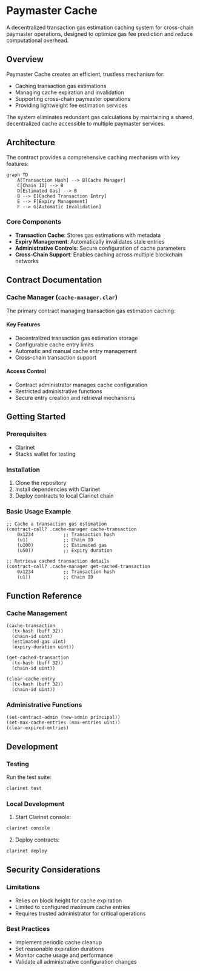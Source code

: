 # Paymaster Cache 

A decentralized transaction gas estimation caching system for cross-chain paymaster operations, designed to optimize gas fee prediction and reduce computational overhead.

## Overview

Paymaster Cache creates an efficient, trustless mechanism for:
- Caching transaction gas estimations
- Managing cache expiration and invalidation
- Supporting cross-chain paymaster operations
- Providing lightweight fee estimation services

The system eliminates redundant gas calculations by maintaining a shared, decentralized cache accessible to multiple paymaster services.

## Architecture

The contract provides a comprehensive caching mechanism with key features:

```mermaid
graph TD
    A[Transaction Hash] --> B[Cache Manager]
    C[Chain ID] --> B
    D[Estimated Gas] --> B
    B --> E[Cached Transaction Entry]
    E --> F[Expiry Management]
    F --> G[Automatic Invalidation]
```

### Core Components
- **Transaction Cache**: Stores gas estimations with metadata
- **Expiry Management**: Automatically invalidates stale entries
- **Administrative Controls**: Secure configuration of cache parameters
- **Cross-Chain Support**: Enables caching across multiple blockchain networks

## Contract Documentation

### Cache Manager (`cache-manager.clar`)

The primary contract managing transaction gas estimation caching:

#### Key Features
- Decentralized transaction gas estimation storage
- Configurable cache entry limits
- Automatic and manual cache entry management
- Cross-chain transaction support

#### Access Control
- Contract administrator manages cache configuration
- Restricted administrative functions
- Secure entry creation and retrieval mechanisms

## Getting Started

### Prerequisites
- Clarinet
- Stacks wallet for testing

### Installation
1. Clone the repository
2. Install dependencies with Clarinet
3. Deploy contracts to local Clarinet chain

### Basic Usage Example
```clarity
;; Cache a transaction gas estimation
(contract-call? .cache-manager cache-transaction 
    0x1234           ;; Transaction hash
    (u1)             ;; Chain ID
    (u100)           ;; Estimated gas
    (u50))           ;; Expiry duration

;; Retrieve cached transaction details
(contract-call? .cache-manager get-cached-transaction
    0x1234           ;; Transaction hash
    (u1))            ;; Chain ID
```

## Function Reference

### Cache Management
```clarity
(cache-transaction 
  (tx-hash (buff 32))
  (chain-id uint)
  (estimated-gas uint)
  (expiry-duration uint))

(get-cached-transaction 
  (tx-hash (buff 32))
  (chain-id uint))

(clear-cache-entry 
  (tx-hash (buff 32))
  (chain-id uint))
```

### Administrative Functions
```clarity
(set-contract-admin (new-admin principal))
(set-max-cache-entries (max-entries uint))
(clear-expired-entries)
```

## Development

### Testing
Run the test suite:
```bash
clarinet test
```

### Local Development
1. Start Clarinet console:
```bash
clarinet console
```

2. Deploy contracts:
```bash
clarinet deploy
```

## Security Considerations

### Limitations
- Relies on block height for cache expiration
- Limited to configured maximum cache entries
- Requires trusted administrator for critical operations

### Best Practices
- Implement periodic cache cleanup
- Set reasonable expiration durations
- Monitor cache usage and performance
- Validate all administrative configuration changes